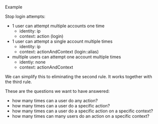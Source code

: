 Example

Stop login attempts:

- 1 user can attempt multiple accounts one time
	- identity: ip
	- context: action (login)
- 1 user can attempt a single account multiple times
 	- identity: ip
	- context: actionAndContext (login::alias)
- multiple users can attempt one account multiple times
	- identiy: none
	- context: actionAndContext

We can simplify this to eliminating the second rule. It works together with the third rule.


These are the questions we want to have answered:

- how many times can a user do any action?
- how many times can a user do a specific action?
- how many times can a user do a specific action on a specific context?
- how many times can many users do an action on a specific context?